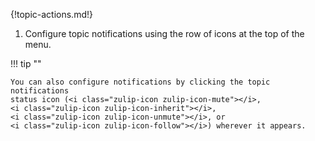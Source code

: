 {!topic-actions.md!}

1. Configure topic notifications using the row of icons at the top of the menu.

!!! tip ""

    You can also configure notifications by clicking the topic notifications
    status icon (<i class="zulip-icon zulip-icon-mute"></i>,
    <i class="zulip-icon zulip-icon-inherit"></i>,
    <i class="zulip-icon zulip-icon-unmute"></i>, or
    <i class="zulip-icon zulip-icon-follow"></i>) wherever it appears.
